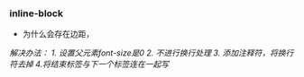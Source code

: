 ### inline-block 
* 为什么会存在边距，

*解决办法： 1. 设置父元素font-size是0 2. 不进行换行处理 3. 添加注释符，将换行符去掉 4.将结束标签与下一个标签连在一起写*